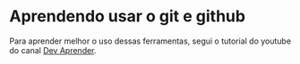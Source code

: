 # Aprendendo usar o git e github
<p>Para aprender melhor o uso dessas ferramentas, segui o tutorial do youtube do canal <a href="https://www.youtube.com/c/DevAprender">Dev Aprender</a>.</p>


